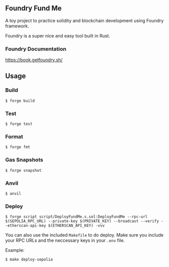 ## Foundry Fund Me

A toy project to practice solidity and blockchain development using Foundry
framework.

Foundry is a super nice and easy tool built in Rust.

### Foundry Documentation

https://book.getfoundry.sh/

## Usage

### Build

```shell
$ forge build
```

### Test

```shell
$ forge test
```

### Format

```shell
$ forge fmt
```

### Gas Snapshots

```shell
$ forge snapshot
```

### Anvil

```shell
$ anvil
```

### Deploy

```shell
$ forge script script/DeployFundMe.s.sol:DeployFundMe --rpc-url $(SEPOLIA_RPC_URL) --private-key $(PRIVATE_KEY) --broadcast --verify --etherscan-api-key $(ETHERSCAN_API_KEY) -vvv
```

You can also use the included `Makefile` to do deploy. Make sure you include
your RPC URLs and the neccessary keys in your `.env` file.

Example:

```shell
$ make deploy-sepolia
```
